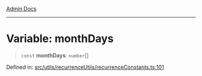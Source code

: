[Admin Docs](/)

***

# Variable: monthDays

> `const` **monthDays**: `number`[]

Defined in: [src/utils/recurrenceUtils/recurrenceConstants.ts:101](https://github.com/PalisadoesFoundation/talawa-admin/blob/main/src/utils/recurrenceUtils/recurrenceConstants.ts#L101)
